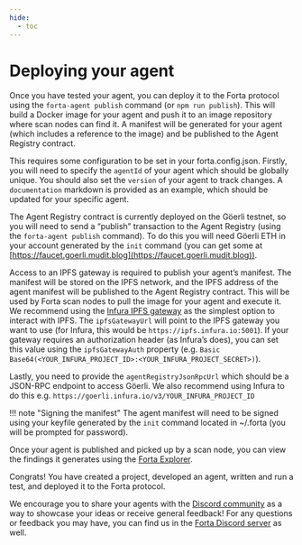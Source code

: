```yaml
---
hide:
  - toc
---
```


# Deploying your agent

Once you have tested your agent, you can deploy it to the Forta protocol using the `forta-agent publish` command (or `npm run publish`). This will build a Docker image for your agent and push it to an image repository where scan nodes can find it. A manifest will be generated for your agent (which includes a reference to the image) and be published to the Agent Registry contract.

This requires some configuration to be set in your forta.config.json. Firstly, you will need to specify the `agentId` of your agent which should be globally unique. You should also set the `version` of your agent to track changes. A `documentation` markdown is provided as an example, which should be updated for your specific agent.

The Agent Registry contract is currently deployed on the Göerli testnet, so you will need to send a “publish” transaction to the Agent Registry (using the `forta-agent publish` command). To do this you will need Göerli ETH in your account generated by the `init` command (you can get some at [https://faucet.goerli.mudit.blog](https://faucet.goerli.mudit.blog)).

Access to an IPFS gateway is required to publish your agent’s manifest. The manifest will be stored on the IPFS network, and the IPFS address of the agent manifest will be published to the Agent Registry contract. This will be used by Forta scan nodes to pull the image for your agent and execute it. We recommend using the [Infura IPFS gateway](https://infura.io/docs/ipfs) as the simplest option to interact with IPFS. The `ipfsGatewayUrl` will point to the IPFS gateway you want to use (for Infura, this would be `https://ipfs.infura.io:5001`). If your gateway requires an authorization header (as Infura’s does), you can set this value using the `ipfsGatewayAuth` property (e.g. `Basic Base64(<YOUR_INFURA_PROJECT_ID>:<YOUR_INFURA_PROJECT_SECRET>)`).

Lastly, you need to provide the `agentRegistryJsonRpcUrl` which should be a JSON-RPC endpoint to access Göerli. We also recommend using Infura to do this e.g. `https://goerli.infura.io/v3/YOUR_INFURA_PROJECT_ID`

!!! note "Signing the manifest"
    The agent manifest will need to be signed using your keyfile generated by the `init` command located in ~/.forta (you will be prompted for password).

Once your agent is published and picked up by a scan node, you can view the findings it generates using the [Forta Explorer](https://explorer.forta.network/).

Congrats! You have created a project, developed an agent, written and run a test, and deployed it to the Forta protocol.

We encourage you to share your agents with the [Discord community](https://discord.gg/DUju5Dh4J9) as a way to showcase your ideas or receive general feedback! For any questions or feedback you may have, you can find us in the [Forta Discord server](https://discord.gg/DUju5Dh4J9) as well.
